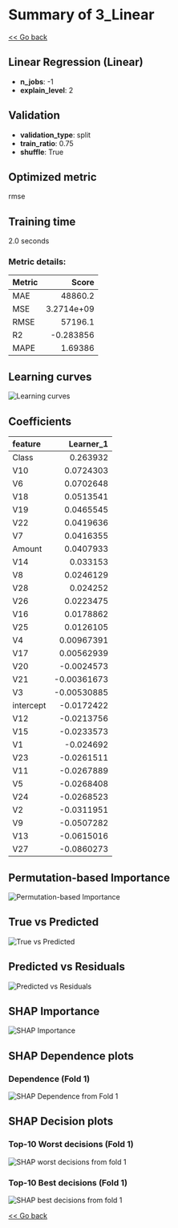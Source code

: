 # Summary of 3_Linear

[<< Go back](../README.md)


## Linear Regression (Linear)
- **n_jobs**: -1
- **explain_level**: 2

## Validation
 - **validation_type**: split
 - **train_ratio**: 0.75
 - **shuffle**: True

## Optimized metric
rmse

## Training time

2.0 seconds

### Metric details:
| Metric   |          Score |
|:---------|---------------:|
| MAE      | 48860.2        |
| MSE      |     3.2714e+09 |
| RMSE     | 57196.1        |
| R2       |    -0.283856   |
| MAPE     |     1.69386    |



## Learning curves
![Learning curves](learning_curves.png)

## Coefficients
| feature   |   Learner_1 |
|:----------|------------:|
| Class     |  0.263932   |
| V10       |  0.0724303  |
| V6        |  0.0702648  |
| V18       |  0.0513541  |
| V19       |  0.0465545  |
| V22       |  0.0419636  |
| V7        |  0.0416355  |
| Amount    |  0.0407933  |
| V14       |  0.033153   |
| V8        |  0.0246129  |
| V28       |  0.024252   |
| V26       |  0.0223475  |
| V16       |  0.0178862  |
| V25       |  0.0126105  |
| V4        |  0.00967391 |
| V17       |  0.00562939 |
| V20       | -0.0024573  |
| V21       | -0.00361673 |
| V3        | -0.00530885 |
| intercept | -0.0172422  |
| V12       | -0.0213756  |
| V15       | -0.0233573  |
| V1        | -0.024692   |
| V23       | -0.0261511  |
| V11       | -0.0267889  |
| V5        | -0.0268408  |
| V24       | -0.0268523  |
| V2        | -0.0311951  |
| V9        | -0.0507282  |
| V13       | -0.0615016  |
| V27       | -0.0860273  |


## Permutation-based Importance
![Permutation-based Importance](permutation_importance.png)
## True vs Predicted

![True vs Predicted](true_vs_predicted.png)


## Predicted vs Residuals

![Predicted vs Residuals](predicted_vs_residuals.png)



## SHAP Importance
![SHAP Importance](shap_importance.png)

## SHAP Dependence plots

### Dependence (Fold 1)
![SHAP Dependence from Fold 1](learner_fold_0_shap_dependence.png)

## SHAP Decision plots

### Top-10 Worst decisions (Fold 1)
![SHAP worst decisions from fold 1](learner_fold_0_shap_worst_decisions.png)
### Top-10 Best decisions (Fold 1)
![SHAP best decisions from fold 1](learner_fold_0_shap_best_decisions.png)

[<< Go back](../README.md)
